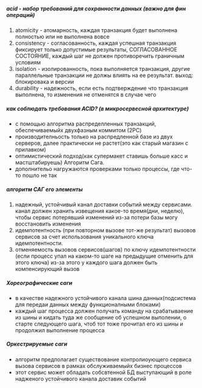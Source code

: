 ##### acid - набор требований для сохранности данных (важно для фин операций)
1. atomicity - атомарность, каждая транзакция будет выполнена полностью или не выполнена вовсе
2. consistency - согласованность, каждая успешная транзакция фиксирует только допустимые результаты, СОГЛАСОВАННОЕ СОСТОЯНИЕ, каждый шаг не должен противоречить граничным условиям
3. isolation - изолированность, пока выполняется транзакция, другие параллельные транзакции не должы влиять на ее результат. выход: блокировака и версии
4. durability - надежность, если есть подтверждение что транзакция выполнена, то изменения не отменятся в случае чего

##### как соблюдать требования ACID? (в микросервесной архитектуре)
- с помощью алгоритма распределленных транзакций, обеспечиваемыйх двухфазным коммитом (2PC)
- производителньость только на распредленной базе из двух серверов, далее практически не растет(это как старый магазин с прилавком)
- оптимистический подход(как супермакет ставишь больше касс и мастштабируешь) Алгоритм Сага.
- дополнительо нагружаются проверками только процессы, где что-то пошло не так

##### алгоритм САГ его элементы
1. надежный, устойчивый канал доставки событий между сервисами. канал должен хранить извещения какое-то время(дни, неделю), чтобы сервис потерявший изменений из-за потери базы могу восстановить изменения
2. идемпотентность (при повторном вызове тот-же результат) вызовов сервисов за счет использования уникального ключа идемпотентности.
3. отменяемость вызовов сервисов(шагов) по ключу идемпотентности (если процесс упал на каком-то шаге на предыдущие отменить для этого ключа) из-за этого у каждого шага должен быть компенсирующий вызов

##### Хореографические саги
- в качестве надежного устойчивого канала шина данных(подсистема для передаи данных между функционалными блоками)
- каждый шаг процесса должен получать команду на срабатываение из шины и кидать туда же сообщение об успешном выполении, о старте следующего шага, чтоб тот тоже прочитал его из шины и продолжил выполнение процесса

##### Оркестрируемые саги
- алгоритм предполагает существование контролиоующего сервиса вызова сервисов в рамках обслуживаемыйх бизнес процессов
- этот сервис может обладать собсвтенной БД выступающий в роле надженого устойчивого канала доставик событий
